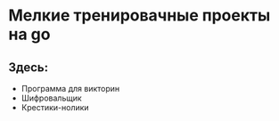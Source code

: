# Мелкие тренировачные проекты на go #

## Здесь: ##
+ Программа для викторин
+ Шифровальщик
+ Крестики-нолики
